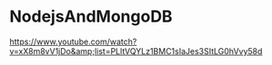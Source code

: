 # NodejsAndMongoDB
https://www.youtube.com/watch?v=xX8m8vV1jDo&amp;list=PLltVQYLz1BMC1sIaJes3SItLG0hVvy58d
